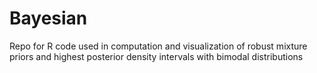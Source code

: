 # Bayesian
Repo for R code used in computation and visualization of robust mixture priors and highest posterior density intervals with bimodal distributions
